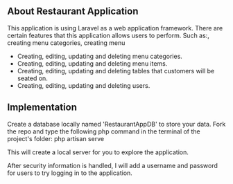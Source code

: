 ## About Restaurant Application 

This application is using Laravel as a web application framework. There are certain features that this application allows users to perform. Such as:, creating menu categories, creating menu

- Creating, editing, updating and deleting menu categories.
- Creating, editing, updating and deleting menu items.
- Creating, editing, updating and deleting tables that customers will be seated on.
- Creating, editing, updating and deleting users.

## Implementation

Create a database locally named 'RestaurantAppDB' to store your data. Fork the repo and type the following php command in the terminal of the project's folder: php artisan serve 

This will create a local server for you to explore the application. 

After security information is handled, I will add a username and password for users to try logging in to the application.
